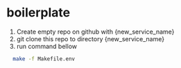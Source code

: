 # boilerplate

1. Create empty repo on github with {new_service_name}
2. git clone this repo to directory {new_service_name}
3. run command bellow
```bash
  make -f Makefile.env
```
